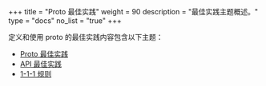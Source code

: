 +++
title = "Proto 最佳实践"
weight = 90
description = "最佳实践主题概述。"
type = "docs"
no_list = "true"
+++

定义和使用 proto 的最佳实践内容包含以下主题：

*   [Proto 最佳实践](/best-practices/dos-donts)
*   [API 最佳实践](/best-practices/api)
*   [1-1-1 规则](/best-practices/1-1-1)
